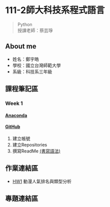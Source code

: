 # 111-2師大科技系程式語言 

> Python <br>
> 授課老師：蔡芸琤

## About me 
 * 姓名：鄭宇皓
 * 學校：國立台灣師範大學
 * 系級：科技系三年級
## 課程筆記區
### Week 1
 #### [Anaconda](https://www.anaconda.com/products/distribution) <br>
 
 #### [GitHub](https://github.com/) <br>
  1. 建立帳號
  2. 建立Repositories
  3. 撰寫ReadMe [(書寫語法)](https://github.com/othree/markdown-syntax-zhtw/blob/master/syntax.md#overview) <br>

## 作業連結區
- [HW1](https://github.com/yuhao0711/PL/blob/main/HW1/HW1.ipynb)
動漫人氣排名與類型分析

## 專題連結區
